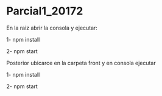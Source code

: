 # Parcial1_20172

En la raiz abrir la consola y ejecutar:

  1- npm install

  2- npm start

Posterior ubicarce en la carpeta front y en consola ejecutar

1- npm install

2- npm start

